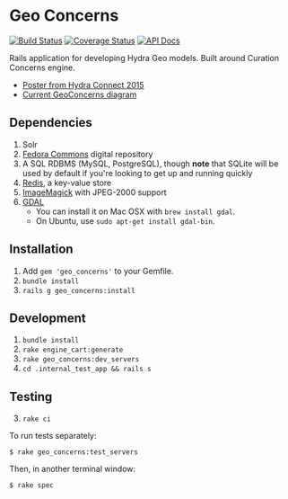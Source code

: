 # Geo Concerns
[![Build Status](https://travis-ci.org/projecthydra-labs/geo_concerns.svg)](https://travis-ci.org/projecthydra-labs/geo_concerns)
[![Coverage Status](https://coveralls.io/repos/github/projecthydra-labs/geo_concerns/badge.svg?branch=master)](https://coveralls.io/github/projecthydra-labs/geo_concerns?branch=master)
[![API Docs](http://img.shields.io/badge/API-docs-blue.svg)](http://www.rubydoc.info/github/projecthydra-labs/geo_concerns)

Rails application for developing Hydra Geo models. Built around Curation Concerns engine.

* [Poster from Hydra Connect 2015](https://drive.google.com/file/d/0B5fLh2mc4FCbOUpWaTFOVmI4Nkk/view?pli=1)
* [Current GeoConcerns diagram](https://github.com/projecthydra-labs/geo_concerns/raw/master/docs/pcdm-geo-model.pdf)


## Dependencies

1. Solr
1. [Fedora Commons](http://www.fedora-commons.org/) digital repository
1. A SQL RDBMS (MySQL, PostgreSQL), though **note** that SQLite will be used by default if you're looking to get up and running quickly
1. [Redis](http://redis.io/), a key-value store
1. [ImageMagick](http://www.imagemagick.org/) with JPEG-2000 support
1. [GDAL](http://www.gdal.org/)
    * You can install it on Mac OSX with `brew install gdal`.
    * On Ubuntu, use `sudo apt-get install gdal-bin`.

## Installation

1. Add `gem 'geo_concerns'` to your Gemfile.
2. `bundle install`
3. `rails g geo_concerns:install`

## Development

1. `bundle install`
2. `rake engine_cart:generate`
3. `rake geo_concerns:dev_servers`
4. `cd .internal_test_app && rails s`

## Testing

3. `rake ci`

To run tests separately:

```
$ rake geo_concerns:test_servers
```

Then, in another terminal window:


```
$ rake spec
```
